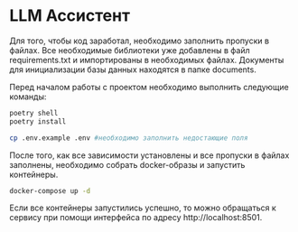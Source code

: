 # LLM Ассистент

Для того, чтобы код заработал, необходимо заполнить пропуски в файлах. Все необходимые библиотеки уже добавлены в файл requirements.txt и импортированы в необходимых файлах. Документы для инициализации базы данных находятся в папке documents.

Перед началом работы с проектом необходимо выполнить следующие команды:
```bash
poetry shell
poetry install

cp .env.example .env #необходимо заполнить недостающие поля
```
После того, как все зависимости установлены и все пропуски в файлах заполнены, необходимо собрать docker-образы и запустить контейнеры.

```bash
docker-compose up -d
```

Если все контейнеры запустились успешно, то можно обращаться к сервису при помощи интерфейса по адресу http://localhost:8501.

